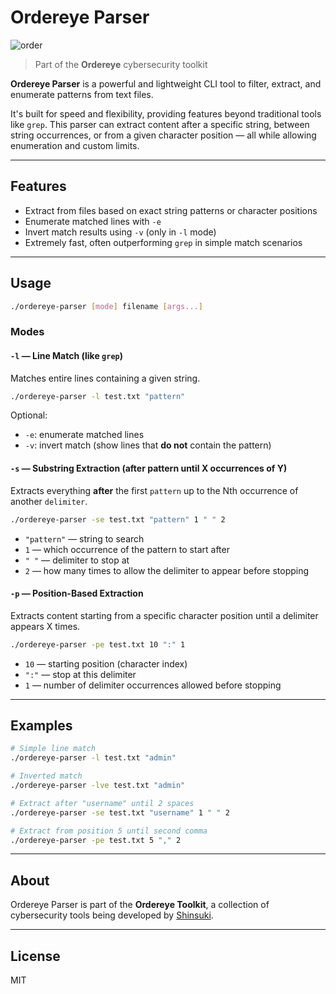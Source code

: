 
# Ordereye Parser
![order](https://github.com/user-attachments/assets/1619a99f-8719-4823-9ffa-e97a91dd301b)

> Part of the **Ordereye** cybersecurity toolkit

**Ordereye Parser** is a powerful and lightweight CLI tool to filter, extract, and enumerate patterns from text files.

It's built for speed and flexibility, providing features beyond traditional tools like `grep`. This parser can extract content after a specific string, between string occurrences, or from a given character position — all while allowing enumeration and custom limits.

---

## Features

- Extract from files based on exact string patterns or character positions
- Enumerate matched lines with `-e`
- Invert match results using `-v` (only in `-l` mode)
- Extremely fast, often outperforming `grep` in simple match scenarios

---

## Usage

```bash
./ordereye-parser [mode] filename [args...]
```

### Modes

#### `-l` — Line Match (like `grep`)
Matches entire lines containing a given string.

```bash
./ordereye-parser -l test.txt "pattern"
```

Optional:
- `-e`: enumerate matched lines
- `-v`: invert match (show lines that **do not** contain the pattern)

#### `-s` — Substring Extraction (after pattern until X occurrences of Y)
Extracts everything **after** the first `pattern` up to the Nth occurrence of another `delimiter`.

```bash
./ordereye-parser -se test.txt "pattern" 1 " " 2
```

- `"pattern"` — string to search
- `1` — which occurrence of the pattern to start after
- `" "` — delimiter to stop at
- `2` — how many times to allow the delimiter to appear before stopping

#### `-p` — Position-Based Extraction
Extracts content starting from a specific character position until a delimiter appears X times.

```bash
./ordereye-parser -pe test.txt 10 ":" 1
```

- `10` — starting position (character index)
- `":"` — stop at this delimiter
- `1` — number of delimiter occurrences allowed before stopping

---

## Examples

```bash
# Simple line match
./ordereye-parser -l test.txt "admin"

# Inverted match
./ordereye-parser -lve test.txt "admin"

# Extract after "username" until 2 spaces
./ordereye-parser -se test.txt "username" 1 " " 2

# Extract from position 5 until second comma
./ordereye-parser -pe test.txt 5 "," 2
```

---

## About

Ordereye Parser is part of the **Ordereye Toolkit**, a collection of cybersecurity tools being developed by [Shinsuki](https://github.com/Shinsuki).

---

## License

MIT
